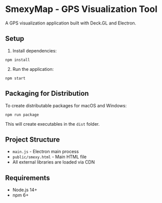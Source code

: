 # SmexyMap - GPS Visualization Tool

A GPS visualization application built with Deck.GL and Electron.

## Setup

1. Install dependencies:
```
npm install
```

2. Run the application:
```
npm start
```

## Packaging for Distribution

To create distributable packages for macOS and Windows:
```
npm run package
```

This will create executables in the `dist` folder.

## Project Structure

- `main.js` - Electron main process
- `public/smexy.html` - Main HTML file
- All external libraries are loaded via CDN

## Requirements

- Node.js 14+
- npm 6+
